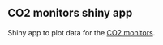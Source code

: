 ## CO2 monitors shiny app

Shiny app to plot data for the [CO2 monitors](https://kbroman.org/CO2monitorsWifi).
